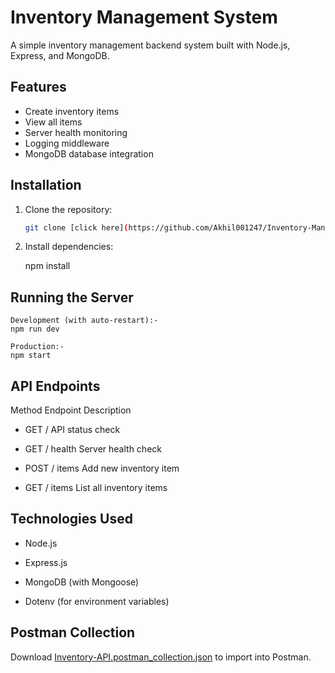#  Inventory Management System

A simple inventory management backend system built with Node.js, Express, and MongoDB.

##  Features

- Create inventory items
- View all items
- Server health monitoring
- Logging middleware
- MongoDB database integration

##  Installation

1. Clone the repository:
   ```bash 
   git clone [click here](https://github.com/Akhil001247/Inventory-Management-System.git)

2. Install dependencies:

    npm install

## Running the Server

    Development (with auto-restart):-
    npm run dev

    Production:-
    npm start

## API Endpoints

Method	Endpoint	Description

- GET	        /	   API status check

- GET	        /      health Server health check

- POST	        /      items Add new inventory item

- GET        	/      items List all inventory items


## Technologies Used

-  Node.js

- Express.js

- MongoDB (with Mongoose)

- Dotenv (for environment variables)

## Postman Collection
Download [Inventory-API.postman_collection.json](./Inventory-API.postman_collection.json) to import into Postman.